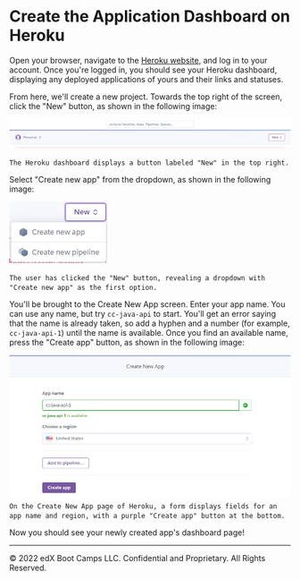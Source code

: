 # Create the Application Dashboard on Heroku

Open your browser, navigate to the [Heroku website](https://heroku.com/), and log in to your account. Once you're logged in, you should see your Heroku dashboard, displaying any deployed applications of yours and their links and statuses.

From here, we'll create a new project. Towards the top right of the screen, click the "New" button, as shown in the following image:

![](../Images/100-new-project.png)

`The Heroku dashboard displays a button labeled "New" in the top right.`

Select "Create new app" from the dropdown, as shown in the following image:

![](../Images/200-create-app.png)

`The user has clicked the "New" button, revealing a dropdown with "Create new app" as the first option.`

You'll be brought to the Create New App screen. Enter your app name. You can use any name, but try `cc-java-api` to start. You'll get an error saying that the name is already taken, so add a hyphen and a number (for example, `cc-java-api-1`) until the name is available. Once you find an available name, press the "Create app" button, as shown in the following image:

![](../Images/300-name-app.png)
`On the Create New App page of Heroku, a form displays fields for an app name and region, with a purple "Create app" button at the bottom.`

Now you should see your newly created app's dashboard page!

---
© 2022 edX Boot Camps LLC. Confidential and Proprietary. All Rights Reserved.
